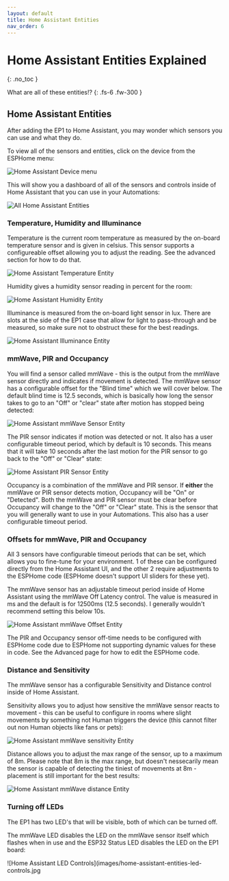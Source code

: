 ```yaml
---
layout: default
title: Home Assistant Entities
nav_order: 6
---
```


# Home Assistant Entities Explained

{: .no_toc }

What are all of these entities!?
{: .fs-6 .fw-300 }

## Home Assistant Entities

After adding the EP1 to Home Assistant, you may wonder which sensors you can use and what they do.

To view all of the sensors and entities, click on the device from the ESPHome menu:

![Home Assistant Device menu](images/home-assistant-devices.png)

This will show you a dashboard of all of the sensors and controls inside of Home Assistant that you can use in your Automations:

![All Home Assistant Entities](images/home-assistant-entities-overview.png)

### Temperature, Humidity and Illuminance

Temperature is the current room temperature as measured by the on-board temperature sensor and is given in celsius. This sensor supports a configureable offset allowing you to adjust the reading. See the advanced section for how to do that.

![Home Assistant Temperature Entity](images/home-assistant-entities-temperature.jpg)

Humidity gives a humidity sensor reading in percent for the room:

![Home Assistant Humidity Entity](images/home-assistant-entities-humidity.jpg)

Illuminance is measured from the on-board light sensor in lux. There are slots at the side of the EP1 case that allow for light to pass-through and be measured, so make sure not to obstruct these for the best readings.

![Home Assistant Illuminance Entity](images/home-assistant-entities-illuminance.jpg)

### mmWave, PIR and Occupancy

You will find a sensor called mmWave - this is the output from the mmWave sensor directly and indicates if movement is detected. The mmWave sensor has a configurable offset for the "Blind time" which we will cover below. The default blind time is 12.5 seconds, which is basically how long the sensor takes to go to an "Off" or "clear" state after motion has stopped being detected:

![Home Assistant mmWave Sensor Entity](images/home-assistant-entities-mmwave.jpg)

The PIR sensor indicates if motion was detected or not. It also has a user configurable timeout period, which by default is 10 seconds. This means that it will take 10 seconds after the last motion for the PIR sensor to go back to the "Off" or "Clear" state:

![Home Assistant PIR Sensor Entity](images/home-assistant-entities-pir.jpg)

Occupancy is a combination of the mmWave and PIR sensor. If **either** the mmWave or PIR sensor detects motion, Occupancy will be "On" or "Detected". Both the mmWave and PIR sensor must be clear before Occupancy will change to the "Off" or "Clear" state. This is the sensor that you will generally want to use in your Automations. This also has a user configurable timeout period.

### Offsets for mmWave, PIR and Occupancy

All 3 sensors have configurable timeout periods that can be set, which allows you to fine-tune for your environment. 1 of these can be configured directly from the Home Assistant UI, and the other 2 require adjustments to the ESPHome code (ESPHome doesn't support UI sliders for these yet).

The mmWave sensor has an adjustable timeout period inside of Home Assistant using the mmWave Off Latency control. The value is measured in ms and the default is for 12500ms (12.5 seconds). I generally wouldn't recommend setting this below 10s.

![Home Assistant mmWave Offset Entity](images/home-assistant-entities-mmwave-offset.jpg)

The PIR and Occupancy sensor off-time needs to be configured with ESPHome code due to ESPHome not supporting dynamic values for these in code. See the Advanced page for how to edit the ESPHome code.

### Distance and Sensitivity

The mmWave sensor has a configurable Sensitivity and Distance control inside of Home Assistant.

Sensitivity allows you to adjust how sensitive the mmWave sensor reacts to movement - this can be useful to configure in rooms where slight movements by something not Human triggers the device (this cannot filter out non Human objects like fans or pets):

![Home Assistant mmWave sensitivity Entity](images/home-assistant-entities-mmwave-sensitivity.jpg)

Distance allows you to adjust the max range of the sensor, up to a maximum of 8m. Please note that 8m is the max range, but doesn't nessecarily mean the sensor is capable of detecting the tiniest of movements at 8m - placement is still important for the best results:

![Home Assistant mmWave distance Entity](images/home-assistant-entities-mmwave-distance.jpg)

### Turning off LEDs

The EP1 has two LED's that will be visible, both of which can be turned off.

The mmWave LED disables the LED on the mmWave sensor itself which flashes when in use and the ESP32 Status LED disables the LED on the EP1 board:

![Home Assistant LED Controls](images/home-assistant-entities-led-controls.jpg

<script>
const toggleDarkMode = document.querySelector('.js-toggle-dark-mode');

jtd.addEvent(toggleDarkMode, 'click', function(){
  if (jtd.getTheme() === 'dark') {
    jtd.setTheme('light');
    toggleDarkMode.textContent = 'Preview dark color scheme';
  } else {
    jtd.setTheme('dark');
    toggleDarkMode.textContent = 'Return to the light side';
  }
});
</script>
